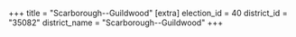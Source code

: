 +++
title = "Scarborough--Guildwood"
[extra]
election_id = 40
district_id = "35082"
district_name = "Scarborough--Guildwood"
+++
